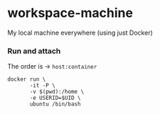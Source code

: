 # workspace-machine
My local machine everywhere (using just Docker)

### Run and attach

The order is -> `host:container`

```
docker run \
       -it -P \
       -v $(pwd):/home \
       -e USERID=$UID \
       ubuntu /bin/bash
```
